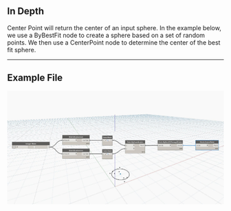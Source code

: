 ## In Depth
Center Point will return the center of an input sphere. In the example below, we use a ByBestFit node to create a sphere based on a set of random points. We then use a CenterPoint node to determine the center of the best fit sphere.
___
## Example File

![CenterPoint](./Autodesk.DesignScript.Geometry.Circle.CenterPoint_img.jpg)

